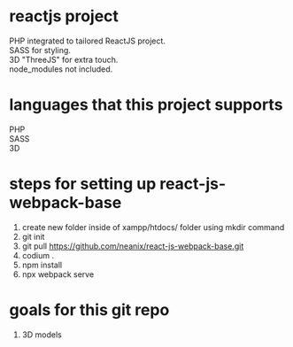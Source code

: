 # reactjs project
PHP integrated to tailored ReactJS project. <br>
SASS for styling. <br>
3D "ThreeJS" for extra touch. <br>
node_modules not included. <br>

# languages that this project supports
PHP <br>
SASS <br>
3D<br>

# steps for setting up react-js-webpack-base
1. create new folder inside of xampp/htdocs/ folder using mkdir command
2. git init
3. git pull https://github.com/neanix/react-js-webpack-base.git
4. codium .
5. npm install
6. npx webpack serve

# goals for this git repo
1. 3D models